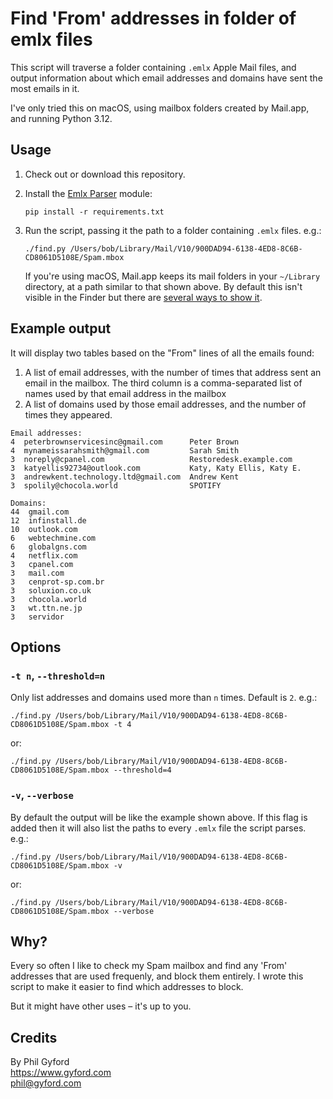 # Find 'From' addresses in folder of emlx files

This script will traverse a folder containing `.emlx` Apple Mail files, and output information about which email addresses and domains have sent the most emails in it.

I've only tried this on macOS, using mailbox folders created by Mail.app, and running Python 3.12.

## Usage

1.  Check out or download this repository.

2.  Install the [Emlx Parser](https://github.com/terhechte/emlx) module:

	```shell
	pip install -r requirements.txt
	```

3.  Run the script, passing it the path to a folder containing `.emlx` files. e.g.:

	```shell
	./find.py /Users/bob/Library/Mail/V10/900DAD94-6138-4ED8-8C6B-CD8061D5108E/Spam.mbox
	```

    If you're using macOS, Mail.app keeps its mail folders in your `~/Library` directory, at a path similar to that shown above. By default this isn't visible in the Finder but there are [several ways to show it](https://kb.mit.edu/confluence/display/istcontrib/How+to+make+your+Library+folder+visible+in+the+Finder+in+OS+X+10.9+%28Mavericks%29+or+later).

## Example output

It will display two tables based on the "From" lines of all the emails found:

1. A list of email addresses, with the number of times that address sent an email in the mailbox. The third column is a comma-separated list of names used by that email address in the mailbox
2. A list of domains used by those email addresses, and the number of times they appeared.

```
Email addresses:
4  peterbrownservicesinc@gmail.com      Peter Brown
4  mynameissarahsmith@gmail.com         Sarah Smith
3  noreply@cpanel.com                   Restoredesk.example.com
3  katyellis92734@outlook.com           Katy, Katy Ellis, Katy E.
3  andrewkent.technology.ltd@gmail.com  Andrew Kent
3  spolily@chocola.world                SPOTIFY

Domains:
44  gmail.com
12  infinstall.de
10  outlook.com
6   webtechmine.com
6   globalgns.com
4   netflix.com
3   cpanel.com
3   mail.com
3   cenprot-sp.com.br
3   soluxion.co.uk
3   chocola.world
3   wt.ttn.ne.jp
3   servidor
```

## Options

### `-t n`, `--threshold=n`

Only list addresses and domains used more than `n` times. Default is `2`. e.g.:

```shell
./find.py /Users/bob/Library/Mail/V10/900DAD94-6138-4ED8-8C6B-CD8061D5108E/Spam.mbox -t 4
```

or:

```shell
./find.py /Users/bob/Library/Mail/V10/900DAD94-6138-4ED8-8C6B-CD8061D5108E/Spam.mbox --threshold=4
```

### `-v`, `--verbose`

By default the output will be like the example shown above. If this flag is added then it will also list the paths to every `.emlx` file the script parses. e.g.:

```shell
./find.py /Users/bob/Library/Mail/V10/900DAD94-6138-4ED8-8C6B-CD8061D5108E/Spam.mbox -v
```

or:

```shell
./find.py /Users/bob/Library/Mail/V10/900DAD94-6138-4ED8-8C6B-CD8061D5108E/Spam.mbox --verbose
```

## Why?

Every so often I like to check my Spam mailbox and find any 'From' addresses that are used frequenly, and block them entirely. I wrote this script to make it easier to find which addresses to block.

But it might have other uses – it's up to you.


## Credits

By Phil Gyford  
https://www.gyford.com  
phil@gyford.com
